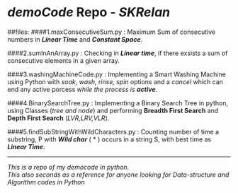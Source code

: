 # _demoCode_ Repo - _SKRelan_ 

##files:
####1.maxConsecutiveSum.py : 
Maximum Sum of consecutive numbers in **_Linear Time_** and **_Constant Space_**. 

####2.sumInAnArray.py :
Checking in **_Linear time_**, if there exsists a sum of consecutive elements in a given array.

####3.washingMachineCode.py :
Implementing a Smart Washing Machine using Python with _soak, wash, rinse, spin_ options and a _cancel_ which can end any active porcess _while the process is **active**_.

####4.BinarySearchTree.py :
Implementing a Binary Search Tree in python, using Classes (_tree and node_) and performing **Breadth First Search** and **Depth First Search** (_LVR,LRV,VLR_).

####5.findSubStringWithWildCharacters.py :
Counting number of time a substring, P with **_Wild char_** ( * ) occurs in a string S, with best time as **_Linear Time_**.

---
_This is a repo of my democode in python._  
_This also seconds as a reference for anyone looking for Data-structure and Algorithm codes in Python_
